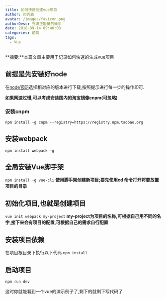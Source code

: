 ```yaml
---
title: 如何快速创建vue项目
author: 闫先森
avatar: /images/favicon.png
authorDesc: 充满正能量的骚年
date: 2018-09-14 09:40:03
categories: 前端
tags: 
  - Vue
---
```


**摘要:**本篇文章主要用于记录如何快速的生成vue项目

## 前提是先安装好node
  在[node官网](https://nodejs.org/en/download/)选择相对应的版本进行下载,按照提示进行每一步的操作即可.

  **如果网速过慢,可以考虑安装国内的淘宝镜像cnpm(可忽略)**
### 安装cnpm
  `npm install -g cnpm --registry=https://registry.npm.taobao.org`

## 安装webpack
  `npm install webpack -g`

## 全局安装Vue脚手架
  `npm install -g vue-cli`
 **使用脚手架创建新项目;要先使用cd 命令打开将要放置项目的目录**

## 初始化项目,也就是创建项目
  `vue init webpack my-project`
  **my-project为项目的名称,可根据自己用不同的名字,接下来会有项目的配置,可根据自己的需求自行配置**

## 安装项目依赖
  在项目根目录下执行以下代码
  `npm install`

## 启动项目
  `npm run dev`


这时你就能看到一个vue的演示例子了,剩下的就剩下写代码了